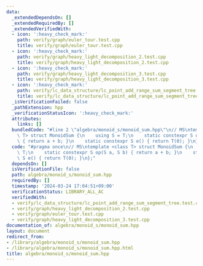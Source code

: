 ```yaml
---
data:
  _extendedDependsOn: []
  _extendedRequiredBy: []
  _extendedVerifiedWith:
  - icon: ':heavy_check_mark:'
    path: verify/graph/euler_tour.test.cpp
    title: verify/graph/euler_tour.test.cpp
  - icon: ':heavy_check_mark:'
    path: verify/graph/heavy_light_decomposition_2.test.cpp
    title: verify/graph/heavy_light_decomposition_2.test.cpp
  - icon: ':heavy_check_mark:'
    path: verify/graph/heavy_light_decomposition_3.test.cpp
    title: verify/graph/heavy_light_decomposition_3.test.cpp
  - icon: ':heavy_check_mark:'
    path: verify/lc_data_structure/lc_point_add_range_sum_segment_tree.test.cpp
    title: verify/lc_data_structure/lc_point_add_range_sum_segment_tree.test.cpp
  _isVerificationFailed: false
  _pathExtension: hpp
  _verificationStatusIcon: ':heavy_check_mark:'
  attributes:
    links: []
  bundledCode: "#line 2 \"algebra/monoid_s/monoid_sum.hpp\"\n// MS\ntemplate <class\
    \ T> struct MonoidSum {\n    using S = T;\n    static constexpr S op(S a, S b)\
    \ { return a + b; }\n    static constexpr S e() { return T(0); }\n};\n"
  code: "#pragma once\n// MS\ntemplate <class T> struct MonoidSum {\n    using S =\
    \ T;\n    static constexpr S op(S a, S b) { return a + b; }\n    static constexpr\
    \ S e() { return T(0); }\n};"
  dependsOn: []
  isVerificationFile: false
  path: algebra/monoid_s/monoid_sum.hpp
  requiredBy: []
  timestamp: '2024-03-24 17:04:51+09:00'
  verificationStatus: LIBRARY_ALL_AC
  verifiedWith:
  - verify/lc_data_structure/lc_point_add_range_sum_segment_tree.test.cpp
  - verify/graph/heavy_light_decomposition_2.test.cpp
  - verify/graph/euler_tour.test.cpp
  - verify/graph/heavy_light_decomposition_3.test.cpp
documentation_of: algebra/monoid_s/monoid_sum.hpp
layout: document
redirect_from:
- /library/algebra/monoid_s/monoid_sum.hpp
- /library/algebra/monoid_s/monoid_sum.hpp.html
title: algebra/monoid_s/monoid_sum.hpp
---
```


